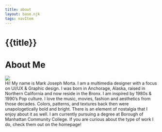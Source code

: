 ```yaml
---
title: about
layout: base.njk
tags: navItem
---
```

# {{title}}

#  About Me

<section class="container">
  <div>
   <img class="face" src= "images/face.png"> </a>
  </div>
<div class="aboutme">
Hi! My name is Mark Joseph Morta. I am a multimedia designer with a focus on UI/UX & Graphic design. I was born in Anchorage, Alaska, raised in Northern California and now reside in the Bronx. I am inspired by 1980s & 1990’s Pop culture. I love the music, movies, fashion and aesthetics from those decades. Colors, patterns, and textures back then were unapologetically bold and bright. There is an element of nostalgia that I enjoy about it as well. I am currently pursuing a degree at Borough of Manhattan Community College.
If you are curious about the type of work I do, check them out on the homepage!   
 </div>
</section>


